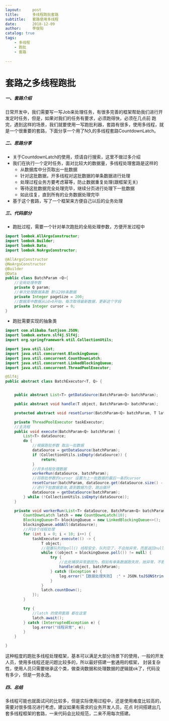 ```yaml
---
layout:     post
title:      多线程跑批套路
subtitle:   套路使用多线程
date:       2018-12-09
author:     李俊阳
catalog: true
tags:
    - 多线程
    - 跑批
    - 套路
  
---
```

# 套路之多线程跑批

##### 一、套路介绍

日常开发中，我们需要写一写Job来处理任务，有很多完善的框架帮助我们进行开发定时任务，但是，如果对我们的任务有要求，必须跑得快，必须在几点前
跑完，遇到这样的场景，我们就要使用一写跑批利器，套路有很多，使用多线程，就是一个很重要的套路，下面分享一个用了N久的多线程套路CountdownLatch。


##### 二、思路分享

* 关于CountdownLatch的使用，烦请自行搜索，这里不做过多介绍
* 我们在执行一个定时任务，面对比较大的数据量，多线程处理套路是这样的
    * 从数据库中分页取出一批数据
    * 针对这批数据，开多线程对这批数据的单条数据进行处理
    * 处理过程业务方要考虑幂等，防止数据重复处理(跟框架无关)
    * 等待这批数据完全处理完毕，继续分页进行处理下一批数据
    * 如此往复，直到所有的业务数据处理完毕
* 基于这个套路，写了一个框架来方便自己以后的业务处理
##### 三、代码部分

* 跑批过程，需要一个针对单次跑批的全局处理参数，方便开发过程中

```java
import lombok.AllArgsConstructor;
import lombok.Builder;
import lombok.Data;
import lombok.NoArgsConstructor;

@AllArgsConstructor
@NoArgsConstructor
@Builder
@Data
public class BatchParam <Q>{
    //全局处理参数
    private Q param;
    //单次处理数据条数 默认200条数据
    private Integer pageSize = 200;
    //数据库中数据从id>0开始，每次取得最新数据，更新这个字段
    private Integer cursor = 0;
}
```
* 跑批需要实现的抽象类

```java
import com.alibaba.fastjson.JSON;
import lombok.extern.slf4j.Slf4j;
import org.springframework.util.CollectionUtils;

import java.util.List;
import java.util.concurrent.BlockingQueue;
import java.util.concurrent.CountDownLatch;
import java.util.concurrent.LinkedBlockingQueue;
import java.util.concurrent.ThreadPoolExecutor;

@Slf4j
public abstract class BatchExecutor<T, Q> {


    public abstract List<T> getDataSource(BatchParam<Q> batchParam);

    public abstract void handle(T object, BatchParam<Q> batchParam);

    protected abstract void resetCursor(BatchParam<Q> batchParam, T latestData);

    private ThreadPoolExecutor taskExecutor;
    //主流程
    public void execute(BatchParam<Q> batchParam) {
        List<T> dataSource;
        do {
            //根据跑批参数 取出一批数据
            dataSource = getDataSource(batchParam);
            if (CollectionUtils.isEmpty(dataSource)) {
                return;
            }
            //开多线程处理数据
            workerRun(dataSource, batchParam);
            //将跑批参数的cursor 设置为上一批数据的最后一条的cursor
            resetCursor(batchParam, dataSource.get(dataSource.size() - 1));
            //进行下批数据查询,直到数据为空，跳出循环
            dataSource = getDataSource(batchParam);
        } while (!CollectionUtils.isEmpty(dataSource));
    }

    private void workerRun(List<T> dataSource, BatchParam<Q> batchParam) {
        CountDownLatch latch = new CountDownLatch(10);
        BlockingQueue<T> blockingQueue = new LinkedBlockingQueue<>();
        blockingQueue.addAll(dataSource);
        //开10个线程处理
        for (int i = 0; i < 10; i++) {
            taskExecutor.execute(() -> {
                T object;
                //阻塞队列的poll() 线程安全，队列空了，不会抛异常，而是返回null
                while ((object = blockingQueue.poll()) != null) {
                    try {
                        //此处捕获异常是因为，假如有单条数据跑失败，抛异常，不影响其它的数据处理
                        handle(object, batchParam);
                    } catch (Exception e) {
                        log.error("【数据处理失败】 :" + JSON.toJSONString(object), e);
                    }
                }
                latch.countDown();
            });
        }

        try {
            //latch 的使用套路 都在这里
            latch.await();
        } catch (InterruptedException e) {
            log.error("线程异常", e);
        }
    }

}
```

这种程度的跑批多线程处理框架，基本可以满足大部分场景下的使用，一般的开发人员，使用多线程还是问题比较多的，所以最好搭建一套通用的框架，
封装复杂性，使用人员只需要继承这个类，做查询数据和处理数据的逻辑就ok了，代码没有多少，但是一劳永逸。

##### 四、总结
多线程可能也就面试问的比较多，但是实际使用过程中，还是使用难度比较高的，需要对很多情况进行考虑，建议如果有需求的业务开发人员，花点
时间搭建出几套多线程框架的套路，一来代码会比较规范，二来不用每次搭建。

    


